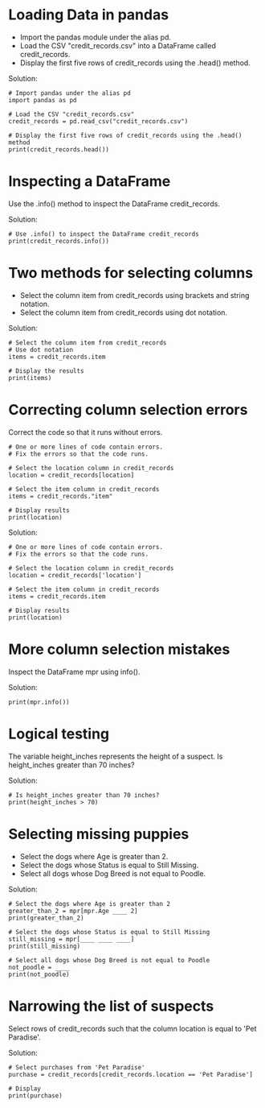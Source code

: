 # Loading Data in pandas

- Import the pandas module under the alias pd.
- Load the CSV "credit_records.csv" into a DataFrame called credit_records.
- Display the first five rows of credit_records using the .head() method.

Solution:
```
# Import pandas under the alias pd
import pandas as pd

# Load the CSV "credit_records.csv"
credit_records = pd.read_csv("credit_records.csv")

# Display the first five rows of credit_records using the .head() method
print(credit_records.head())
```

# Inspecting a DataFrame
Use the .info() method to inspect the DataFrame credit_records.

Solution: 
```
# Use .info() to inspect the DataFrame credit_records
print(credit_records.info())
```

# Two methods for selecting columns
- Select the column item from credit_records using brackets and string notation.
- Select the column item from credit_records using dot notation.

Solution: 
``` 
# Select the column item from credit_records
# Use dot notation
items = credit_records.item

# Display the results
print(items)
```

# Correcting column selection errors
Correct the code so that it runs without errors.
```
# One or more lines of code contain errors.
# Fix the errors so that the code runs.

# Select the location column in credit_records
location = credit_records[location]

# Select the item column in credit_records
items = credit_records."item"

# Display results
print(location)
```

Solution: 
```
# One or more lines of code contain errors.
# Fix the errors so that the code runs.

# Select the location column in credit_records
location = credit_records['location']

# Select the item column in credit_records
items = credit_records.item

# Display results
print(location)
```

# More column selection mistakes
Inspect the DataFrame mpr using info().


Solution:
```
print(mpr.info())
```

# Logical testing
The variable height_inches represents the height of a suspect. Is height_inches greater than 70 inches?

Solution:
```
# Is height_inches greater than 70 inches?
print(height_inches > 70)
```

# Selecting missing puppies
- Select the dogs where Age is greater than 2.
- Select the dogs whose Status is equal to Still Missing.
- Select all dogs whose Dog Breed is not equal to Poodle.

Solution:
```
# Select the dogs where Age is greater than 2
greater_than_2 = mpr[mpr.Age ____ 2]
print(greater_than_2)

# Select the dogs whose Status is equal to Still Missing
still_missing = mpr[____ ____ ____]
print(still_missing)

# Select all dogs whose Dog Breed is not equal to Poodle
not_poodle = ____
print(not_poodle)
```

# Narrowing the list of suspects
Select rows of credit_records such that the column location is equal to 'Pet Paradise'.

Solution:
```
# Select purchases from 'Pet Paradise'
purchase = credit_records[credit_records.location == 'Pet Paradise']

# Display
print(purchase)
```

